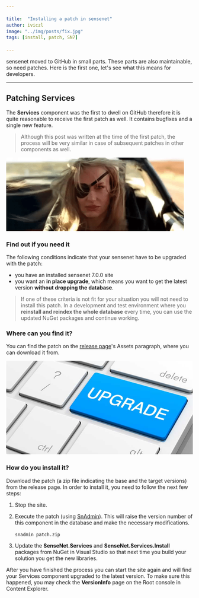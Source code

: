 ```yaml
---

title:  "Installing a patch in sensenet"
author: iviczl
image: "../img/posts/fix.jpg"
tags: [install, patch, SN7]

---
```


sensenet moved to GitHub in small parts. These parts are also maintainable, so need patches. Here is the first one, let's see what this means for developers.

---

## Patching Services

The **Services** component was the first to dwell on GitHub therefore it is quite reasonable to receive the first patch as well. It contains bugfixes and a single new feature.

> Although this post was written at the time of the first patch, the process will be very similar in case of subsequent patches in other components as well.

![Patch](/img/posts/patch.gif "Patch")

### Find out if you need it
The following conditions indicate that your sensenet have to be upgraded with the patch:

+ you have an installed sensenet 7.0.0 site
+ you want an **in place upgrade**, which means you want to get the latest version **without dropping the database**.

> If one of these criteria is not fit for your situation you will not need to install this patch. In a development and test environment where you **reinstall and reindex the whole database** every time, you can use the updated NuGet packages and continue working.

### Where can you find it?
You can find the patch on the [release page](https://github.com/SenseNet/sensenet/releases)'s Assets paragraph, where you can download it from.

![Upgrade](/img/posts/upgrade.png "Upgrade")

### How do you install it?
Download the patch (a zip file indicating the base and the target versions) from the release page. In order to install it, you need to follow the next few steps:

1. Stop the site.
2. Execute the patch (using [SnAdmin](/docs/snadmin)). This will raise the version number of this component in the database and make the necessary modifications.

   `snadmin patch.zip`
3. Update the **SenseNet.Services** and **SenseNet.Services.Install** packages from NuGet in Visual Studio so that next time you build your solution you get the new libraries.

After you have finished the process you can start the site again and will find your Services component upgraded to the latest version. To make sure this happened, you may check the **VersionInfo** page on the Root console in Content Explorer.
